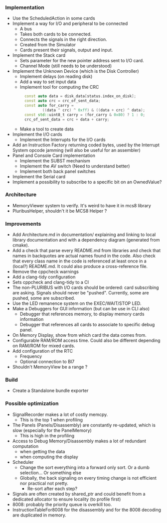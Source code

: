 ### Implementation

* Use the ScheduledAction in some cards
* Implement a way for I/O and peripheral to be connected
  * A bus
  * Takes both cards to be connected.
  * Connects the signals in the right direction.
  * Created from the Simulator
  * Cards present their signals, output and input.
* Implement the Stack card
    * Sets parameter for the new pointer address sent to I/O card.
    * Channel Mode (still needs to be understood)
* Implement the Unknown Device (which is the Disk Controller)
    * Implement delays (on reading disk)
    * Add a way to set input data
    * Implement tool for computing the CRC
      ```c++
        const auto data = disk_data[status.index_on_disk];
        const auto crc = crc_of_sent_data;
        const auto for_carry =
                ((data ^ crc) ^ 0xff) & ((data + crc) ^ data);
        const std::uint8_t carry = (for_carry & 0x80) ? 1 : 0;
        crc_of_sent_data = crc + data + carry;
      ```
    * Make a tool to create data
* Implement the I/O cards
    * Implement the Interrupts for the I/O cards
* Add an Instruction Factory returning coded bytes, used by the Interrupt System opcode jamming (will also be useful for
  an assembler)
* Panel and Console Card implementation
    * Implement the SUBST mechanism
    * Implement the AV switch (Need to understand better)
    * Implement both back panel switches
* Implement the Serial card
* Implement a possibility to subscribe to a specific bit on an OwnedValue?

### Architecture

* MemoryViewer system to verify. It's weird to have it in mcs8 library
* PluribusHelper, shouldn't it be MCS8 Helper ?

### Improvements

* Add Architecture.md in documentation/ explaining and linking to local library documentation
  and with a dependency diagram (generated from cmake).
* Add a check that parse every README.md from libraries and check that names in backquotes
  are actual names found in the code. Also check that every class name in the code is
  referenced at least once in a (local?) README.md. It could also produce a cross-reference file.
* Remove the cppcheck warnings
* Add a clang-tidy configuration
* Sets cppcheck and clang-tidy to a CI
* The non-PLURIBUS with I/O cards should be ordered: card subscribing are asking.
  Signals should never be "pushed". Currently, some are pushed, some are subscribed.
* Use the LED remanence system on the EXEC/WAIT/STOP LED.
* Make a Debuggers for GUI information (but can be use in CLI also)
    * Debugger that references memory, to display memory cards information
    * Debugger that references all cards to associate to specific debug panel.
* On Memory Display, show from which card the data comes from.
* Configurable RAM/ROM access time. Could also be different depending on RAM/ROM for mixed cards.
* Add configuration of the RTC
    * Frequency
    * Optional connection to BI7
* Shouldn't MemoryView be a range ?

### Build

* Create a Standalone bundle exporter

### Possible optimization

* SignalRecorder makes a lot of costly memcpy.
    * This is the top 1 when profiling
* The Panels (Panels/Disassembly) are constantly re-updated, which is slow (especially for the PanelMemory)
    * This is high in the profiling
* Access to Debug Memory/Disassembly makes a lot of redundant computation
    * when getting the data
    * when computing the display
* Scheduler
    * Change the sort everything into a forward only sort. Or a dumb selection... Or something else
    * Globally, the back signaling on every timing change is not efficient nor practical not pretty.
      * Re-sort after each step?
* Signals are often created by shared_ptr and could benefit from a dedicated allocator to
  ensure locality (to profile first)
* 8008: probably the priority queue is overkill too.
* InstructionTableFor8008 for the disassembly and for the 8008 decoding are duplicated in memory.

